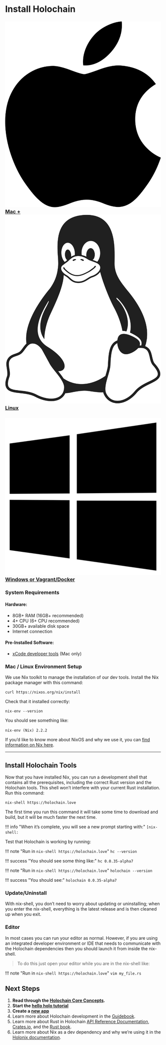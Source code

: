 # Install Holochain

<div class="h-tile-container tile-tabs">
	<div class="h-tile">
		<a href="javascript:rudrSwitchTab('tab_1', 'content_1');" id="tab_1" class="tabmenu active" onclick="window.open(this.href,'_self'); return false;">
			<h3><img src="/docs/custom/icon-apple.svg"> Mac + <img src="/docs/custom/icon-linux.svg" class="linux"> Linux</h3>
		</a>
	</div>
	<div class="h-tile">
		<a href="javascript:rudrSwitchTab('tab_2', 'content_2');" id="tab_2" class="tabmenu" onclick="window.open(this.href,'_self'); return false;">
			<h3><img src="/docs/custom/icon-windows.svg"> Windows <span>or Vagrant/Docker</span></h3>
		</a>
	</div>
</div>

<div class="tabcontent" id="content_1">

<h3>System Requirements</h3>

<h4>Hardware:</h4>

<ul>
	<li>8GB+ RAM (16GB+ recommended)</li>
	<li>4+ CPU (6+ CPU recommended)</li>
	<li>30GB+ available disk space</li>
	<li>Internet connection</li>
</ul>

<h4>Pre-Installed Software:</h4>

<ul>
	<li><a href="https://apps.apple.com/us/app/xcode/id497799835?mt=12">xCode developer tools</a> (Mac only)</li>
</ul>

<h3>Mac / Linux Environment Setup</h3>

<p>We use Nix toolkit to manage the installation of our dev tools. Install the Nix package manager with this command:</p>

```
curl https://nixos.org/nix/install
```

<p>Check that it installed correctly:</p>

```
nix-env --version
```

<p>You should see something like: </p>
<code>nix-env (Nix) 2.2.2</code>

<p>If you’d like to know more about NixOS and why we use it, you can <a href="../nix/">find information on Nix here</a>.</p>

</div>

<div class="tabcontent" id="content_2" style="display:none;">

<h3>System Requirements</h3>

<h4>Hardware:</h4>

<ul>
    <li>8GB+ RAM (16GB+ recommended)</li>
    <li>4+ CPU (6+ CPU recommended)</li>
    <li>30GB+ available disk space</li>
    <li>Internet connection</li>
</ul>

<h4>Operating System & Software:</h4>

<ul>
    <li>Windows 8+</li>
    <li>Powershell 2.0+</li>
    <li><a href="https://releases.hashicorp.com/vagrant/2.2.4/vagrant_2.2.4_x86_64.msi">Vagrant</a></li>
    <li><a href="https://download.virtualbox.org/virtualbox/6.0.8/VirtualBox-6.0.8-130520-Win.exe">VirtualBox</a></li>
    <li><a href="https://github.com/nix-community/vagrant-nixos-plugin">Vagrant nixos plugin</a></li>
</ul>

<h3>Windows Environment Setup</h3>

<p>Holochain development uses the same tools across Mac, Windows, and Linux. However the Nix toolkit, which we use to install and manage those tools, only works natively on Mac and Linux.</p>

<p>We expect this to change in the future. <a href="https://github.com/NixOS/nixpkgs/issues/30391">NixOS for Windows is in active development!</a></p>

<p>In the meantime, you will need to work with a virtual machine.</p>

<p>The process is similar to working with a local web server.<br>
There are Holochain optimized options for both <a href="https://github.com/NixOS/nixpkgs/issues/30391">Docker</a> and <a href="https://github.com/NixOS/nixpkgs/issues/30391">Vagrant</a>.<br>
It is relatively simple to create custom setups with the official NixOS boxes.</p>

<h4>This guide explains using NixOS with Vagrant/VirtualBox.</h4>

<blockquote>
Note:  <br>
All these commands assume Windows powershell 2.0+.  <br>
The basic process is the same for all systems.
</blockquote>

<p>Create a new folder:</p>

```
mkdir holochain-vagrant
```

<p>Move into the new folder:</p>

```
cd holochain-vagrant
```

<p>Copy the basic, Holochain-optimised Vagrant file:</p>

```
wget
https://gist.githubusercontent.com/thedavidmeister/8e92696538fe04cf6b44552e14d29195/raw/4dcb83b983e8dcd2f5db213b0cde5a533af556a6/Vagrantfile -outfile Vagrantfile
```

<p>Download and boot the box:</p>

```
vagrant up
```

<p>SSH into the box:</p>

```
vagrant ssh
```

<p>Move into the shared folder</p>

```
cd /vagrant
```

<p>Check that it installed correctly:</p>

```
nix-env --version
```

!!! success "You should see something like:"
    ```
    nix-env (Nix) 2.2.2
    ```

<p>If you’d like to know more about Nix and why we use it, you can <a href="../nix/">find information on Nix here</a>.</p>
<p>If you’d like to know more the Windows / Vagrant setup you can <a href="../vagrant/">find information here</a>.</p>

</div>

---

## Install Holochain Tools

Now that you have installed Nix, you can run a development shell that contains all the prerequisites, including the correct Rust version and the Holochain tools. This shell won’t interfere with your current Rust installation. Run this command:

```
nix-shell https://holochain.love
```

The first time you run this command it will take some time to download and build, but it will be much faster the next time. 

!!! info "When it’s complete, you will see a new prompt starting with:"
    ```
    [nix-shell:
    ```

Test that Holochain is working by running:

!!! note "Run in `nix-shell https://holochain.love`"
    ```
    hc --version
    ```

!!! success "You should see some thing like:"
    ```
    hc 0.0.35-alpha7
    ```

!!! note "Run in `nix-shell https://holochain.love`"
    ```
    holochain --version
    ```

!!! success "You should see:"
    ```
    holochain 0.0.35-alpha7
    ```

### Update/Uninstall
With nix-shell, you don’t need to worry about updating or uninstalling; when you enter the nix-shell, everything is the latest release and is then cleaned up when you exit.

### Editor
In most cases you can run your editor as normal. However, if you are using an integrated developer environment or IDE that needs to communicate with the Holochain dependencies then you should launch it from inside the nix-shell.

> To do this just open your editor while you are in the nix-shell like:

!!! note "Run in `nix-shell https://holochain.love`"
    ```
    vim my_file.rs
    ```

## Next Steps

1. __Read through the [Holochain Core Concepts](../concepts/).__
2. __Start the [hello holo tutorial](../tutorials/coreconcepts/hello_holo)__
3. __Create a [new app](../create-new-app)__
4. Learn more about Holochain development in the [Guidebook](../guide/welcome/).
5. Learn more about Rust in Holochain [API Reference Documentation](../api/), [Crates.io](https://crates.io/search?q=Holochain), and the [Rust book](https://doc.rust-lang.org/book/).
6. Learn more about Nix as a dev dependency and why we’re using it in the [Holonix documentation](https://github.com/holochain/holonix).

<script>
function rudrSwitchTab(rudr_tab_id, rudr_tab_content) {
	// first of all we get all tab content blocks (I think the best way to get them by class names)
	var x = document.getElementsByClassName("tabcontent");
	var i;
	for (i = 0; i < x.length; i++) {
		x[i].style.display = 'none'; // hide all tab content
	}
	document.getElementById(rudr_tab_content).style.display = 'block'; // display the content of the tab we need
 
	// now we get all tab menu items by class names (use the next code only if you need to highlight current tab)
	var x = document.getElementsByClassName("tabmenu");
	var i;
	for (i = 0; i < x.length; i++) {
		x[i].className = 'tabmenu'; 
	}
	document.getElementById(rudr_tab_id).className = 'tabmenu active';
}
</script>
